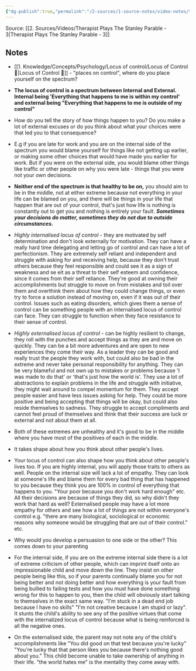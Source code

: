 ```yaml
---
{"dg-publish":true,"permalink":"/2-sources/1-source-notes/video-notes/therapist-plays-the-stanley-parable-3-notes/","tags":["notes"]}
---
```


Source: [[2. Sources/Videos/Therapist Plays The Stanley Parable - 3\|Therapist Plays The Stanley Parable - 3]]
## Notes
- [[1. Knowledge/Concepts/Psychology/Locus of control/Locus of Control 🌱\|Locus of Control 🌱]] - "places on control", where do you place yourself on the spectrum?

- **The locus of control is a spectrum between Internal and External. Internal being 'Everything that happens to me is within my control' and external being "Everything that happens to me is outside of my control"**

- How do you tell the story of how things happen to you? Do you make a lot of external excuses or do you think about what your choices were that led you to that consequence? 

- E.g if you are late for work and you are on the internal side of the spectrum you would blame yourself for things like not getting up earlier, or making some other choices that would have made you earlier for work. But if you were on the external side, you would blame other things like traffic or other people on why you were late - things that you were not your own decisions.

- **Neither end of the spectrum is that healthy to be on,** you should aim to be in the middle, not at either extreme because not everything in your life can be blamed on you, and there will be things in your life that happen that are out of your control, that's just how life is nothing is constantly out to get you and nothing is entirely your fault. ***Sometimes your decisions do matter, sometimes they do not due to outside circumstances.***

- *Highly internalised locus of control* - they are motivated by self determination and don't look externally for motivation. They can have a really hard time delegating and letting go of control and can have a lot of perfectionism. They are extremely self reliant and independent and struggle with asking for and receiving help, because they don't trust others because they feel responsible and could see it as a sign of weakness and se eit as a threat to their self esteem and confidence, since it comes from their self reliance. They're good at owning their accomplishments but struggle to move on from mistakes and toil over them and overthink them about how they could change things, or even try to force a solution instead of moving on, even if it was out of their control. Issues such as eating disorders, which gives them a sense of control can be something people with an internalised locus of control can face. They can struggle to function when they face resistance to their sense of control. 

- *Highly externalised locus of control* - can be highly resilient to change, they roll with the punches and accept things as they are and move on quickly. They can be a bit more adventures and are open to new experiences they come their way. As a leader they can be good and really trust the people they work with, but could also be bad in the extreme and never take personal responsibility for anything. They can be very blameful and not own up to mistakes or problems because  'I was made to do that' or 'that's just how the world is'. They use a lot of abstractions to explain problems in the life and struggle with initiative, they might wait around to compel momentum for them. They accept people easier and have less issues asking for help. They could be more positive and being accepting that things will be okay, but could also reside themselves to sadness. They struggle to accept compliments and cannot feel proud of themselves and think that their success are luck or external and not about them at all. 

- Both of these extremes are unhealthy and it's good to be in the middle where you have most of the positives of each in the middle. 

- It takes shape about how you think about other people's lives.
- Your locus of control can also shape how you think about other people's lives too. If you are highly internal, you will apply those traits to others as well. People on the internal size will lack a lot of empathy. They can look at someone's life and blame them for every bad thing that has happened to you because they think you are 100% in control of everything that happens to you. "Your poor because you don't work hard enough" etc. All their decisions are because of things they did, so why didn't they work that hard as well? Externalised people may have a lot more empathy for others and see how a lot of things are not within everyone's control e.g. "there are many biological, sociological  or economic reasons why someone would be struggling that are out of their control." etc. 


- Why would you develop a persuasion to one side or the other? This comes down to your parenting
- For the internal side, if you are on the extreme internal side there is a lot of extreme criticism of other people, which can imprint itself onto an impressionable child and move down the line. They insist on other people being like this, so if your parents continually blame you for not being better and not doing better and how everything is your fault from being bullied to failing tests and how you must have done something wrong for this to happen to you, then the child will obviously start talking to themselves in the exact same way. "I'm stuck in a dead end job because I have no skills" "I'm not creative because I am stupid or lazy". It stunts the child's ability to see any of the positive virtues that come with the internalized locus of control because what is being reinforced is all the negative ones. 

- On the externalised side, the parent may not note any of the child's accomplishments like "You did good on that test because you're lucky" "You're lucky that that person likes you because there's nothing good about you." This child become unable to take ownership of anything in their life. "the world hates me" is the mentality they come away with. 

